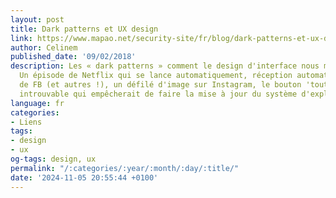 ```yaml
---
layout: post
title: Dark patterns et UX design
link: https://www.mapao.net/security-site/fr/blog/dark-patterns-et-ux-design
author: Celinem
published_date: '09/02/2018'
description: Les « dark patterns » comment le design d'interface nous manipulent.
  Un épisode de Netflix qui se lance automatiquement, réception automatique des notifications
  de FB (et autres !), un défilé d'image sur Instagram, le bouton 'tout petit' ou
  introuvable qui empêcherait de faire la mise à jour du système d'exploitation...
language: fr
categories:
- Liens
tags:
- design
- ux
og-tags: design, ux
permalink: "/:categories/:year/:month/:day/:title/"
date: '2024-11-05 20:55:44 +0100'
---
```

